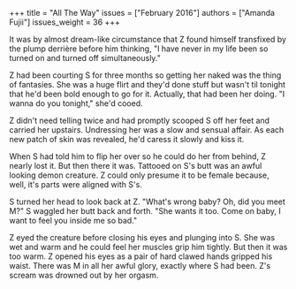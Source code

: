 +++
title = "All The Way"
issues = ["February 2016"]
authors = ["Amanda Fujii"]
issues_weight = 36
+++

It was by almost dream-like circumstance that Z found himself transfixed by the plump derrière before him thinking, "I have never in my life been so turned on and turned off simultaneously."

Z had been courting S for three months so getting her naked was the thing of fantasies. She was a huge flirt and they'd done stuff but wasn't til tonight that he'd been bold enough to go for it. Actually, that had been her doing. "I wanna do you tonight," she'd cooed.

Z didn't need telling twice and had promptly scooped S off her feet and carried her upstairs. Undressing her was a slow and sensual affair. As each new patch of skin was revealed, he'd caress it slowly and kiss it.

When S had told him to flip her over so he could do her from behind, Z nearly lost it. But then there it was. Tattooed on S's butt was an awful looking demon creature. Z could only presume it to be female because, well, it's parts were aligned with S's.

S turned her head to look back at Z. "What's wrong baby? Oh, did you meet M?" S waggled her butt back and forth. "She wants it too. Come on baby, I want to feel you inside me so bad."

Z eyed the creature before closing his eyes and plunging into S. She was wet and warm and he could feel her muscles grip him tightly. But then it was too warm. Z opened his eyes as a pair of hard clawed hands gripped his waist. There was M in all her awful glory, exactly where S had been. Z's scream was drowned out by her orgasm.
